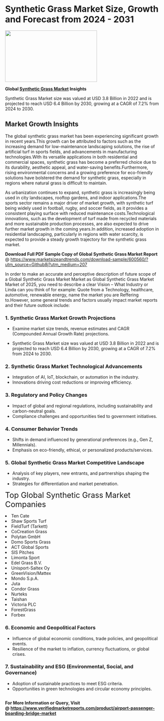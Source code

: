<H1>Synthetic Grass Market Size, Growth and Forecast from 2024 - 2031</H1><img class="aligncenter size-medium wp-image-584254" src="https://thirdeyenews.in/wp-content/uploads/2024/09/Global-Market-Research-300x168.jpeg" alt="" width="300" height="168" /><p><strong>Global&nbsp;<a href="https://www.marketsizeandtrends.com/download-sample/600560/?utm_source=Github8j?utm_medium=207">Synthetic Grass Market</a> Insights</strong></p><p>Synthetic Grass Market size was valued at USD 3.8 Billion in 2022 and is projected to reach USD 6.4 Billion by 2030, growing at a CAGR of 7.2% from 2024 to 2030.</p><p><h2>Market Growth Insights</h2> <p>The global synthetic grass market has been experiencing significant growth in recent years.This growth can be attributed to factors such as the increasing demand for low-maintenance landscaping solutions, the rise of artificial turf in sports fields, and advancements in manufacturing technologies.With its versatile applications in both residential and commercial spaces, synthetic grass has become a preferred choice due to its durability, aesthetic appeal, and water-saving benefits.Furthermore, rising environmental concerns and a growing preference for eco-friendly solutions have bolstered the demand for synthetic grass, especially in regions where natural grass is difficult to maintain.</p> <p>As urbanization continues to expand, synthetic grass is increasingly being used in city landscapes, rooftop gardens, and indoor applications.The sports sector remains a major driver of market growth, with synthetic turf being widely used in football, rugby, and soccer fields, as it provides a consistent playing surface with reduced maintenance costs.Technological innovations, such as the development of turf made from recycled materials and more sustainable production processes, are also expected to drive further market growth in the coming years.In addition, increased adoption in residential landscaping, particularly in regions with water scarcity, is expected to provide a steady growth trajectory for the synthetic grass market.</p> <p><span class=""><strong>Download Full PDF Sample Copy of Global Synthetic Grass Market Report</strong> @ <a href="https://www.marketsizeandtrends.com/download-sample/600560/?utm_source=Github8j?utm_medium=207" target="_blank">https://www.marketsizeandtrends.com/download-sample/600560/?utm_source=Github8j?utm_medium=207</a></span></p><p>In order to make an accurate and perceptive description of future scope of a Global&nbsp;Synthetic Grass Market Market as Global&nbsp;Synthetic Grass Market Market of 2025, you need to describe a clear Vision &ndash; What Industry or Linda can you think of for example: Quote from a Technology, healthcare, automotive, renewable energy, name the market you are Reffering to.However, some general trends and factors usually impact market reports and their future outlook include:</p><h3>1.&nbsp;<strong>Synthetic Grass Market Growth Projections</strong></h3><ul><li>Examine market size trends, revenue estimates and CAGR (Compounded Annual Growth Rate) projections.</li><li><p>Synthetic Grass Market size was valued at USD 3.8 Billion in 2022 and is projected to reach USD 6.4 Billion by 2030, growing at a CAGR of 7.2% from 2024 to 2030.</p></li></ul><h3>2.&nbsp;<strong>Synthetic Grass Market Technological Advancements</strong></h3><ul><li>Integration of AI, IoT, blockchain, or automation in the industry.</li><li>Innovations driving cost reductions or improving efficiency.</li></ul><h3>3.&nbsp;<strong>Regulatory and Policy Changes</strong></h3><ul><li>Impact of global and regional regulations, including sustainability and carbon-neutral goals.</li><li>Compliance challenges and opportunities tied to government initiatives.</li></ul><h3>4.&nbsp;<strong>Consumer Behavior Trends</strong></h3><ul><li>Shifts in demand influenced by generational preferences (e.g., Gen Z, Millennials).</li><li>Emphasis on eco-friendly, ethical, or personalized products/services.</li></ul><h3>5.&nbsp;<strong>Global Synthetic Grass Market Competitive Landscape</strong></h3><ul><li>Analysis of key players, new entrants, and partnerships shaping the industry.</li><li>Strategies for differentiation and market penetration.</li></ul><p data-pm-slice="1 1 []"><span style="color: inherit; font-family: inherit; font-size: 25px;">Top Global Synthetic Grass Market Companies</span></p><div class="" data-test-id=""><p><li>Ten Cate</li><li> Shaw Sports Turf</li><li> FieldTurf (Tarkett)</li><li> CoCreation Grass</li><li> Polytan GmbH</li><li> Domo Sports Grass</li><li> ACT Global Sports</li><li> SIS Pitches</li><li> Limonta Sport</li><li> Edel Grass B.V.</li><li> Unisport-Saltex Oy</li><li> GreenVision/Mattex</li><li> Mondo S.p.A.</li><li> Juta</li><li> Condor Grass</li><li> Nurteks</li><li> Taishan</li><li> Victoria PLC</li><li> ForestGrass</li><li> Forbex</li></p></div><h3>6.&nbsp;<strong>Economic and Geopolitical Factors</strong></h3><ul><li>Influence of global economic conditions, trade policies, and geopolitical events.</li><li>Resilience of the market to inflation, currency fluctuations, or global crises.</li></ul><h3>7.&nbsp;<strong>Sustainability and ESG (Environmental, Social, and Governance)</strong></h3><ul><li>Adoption of sustainable practices to meet ESG criteria.</li><li>Opportunities in green technologies and circular economy principles.</li></ul><h2><strong style="font-size: 14px;">For More Information or Query, Visit @&nbsp;</strong><a style="background-color: #ffffff; font-size: 14px;" href="https://www.marketsizeandtrends.com/report/synthetic-grass-market/" target="_blank">https://www.verifiedmarketreports.com/product/airport-passenger-boarding-bridge-market</a></h2>